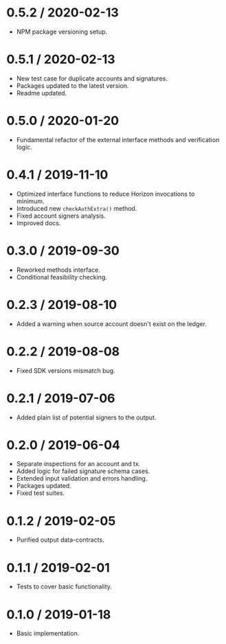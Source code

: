 0.5.2 / 2020-02-13
==================

* NPM package versioning setup.

0.5.1 / 2020-02-13
==================

* New test case for duplicate accounts and signatures.
* Packages updated to the latest version.
* Readme updated.

0.5.0 / 2020-01-20
==================

* Fundamental refactor of the external interface methods and verification logic.

0.4.1 / 2019-11-10
==================

* Optimized interface functions to reduce Horizon invocations to minimum.
* Introduced new `checkAuthExtra()` method.
* Fixed account signers analysis.
* Improved docs.

0.3.0 / 2019-09-30
==================

* Reworked methods interface.
* Conditional feasibility checking.

0.2.3 / 2019-08-10
==================

* Added a warning when source account doesn't exist on the ledger.

0.2.2 / 2019-08-08
==================

* Fixed SDK versions mismatch bug.

0.2.1 / 2019-07-06
==================

* Added plain list of potential signers to the output.

0.2.0 / 2019-06-04
==================

* Separate inspections for an account and tx.
* Added logic for failed signature schema cases.
* Extended input validation and errors handling.
* Packages updated.
* Fixed test suites.

0.1.2 / 2019-02-05
==================

* Purified output data-contracts.

0.1.1 / 2019-02-01
==================

* Tests to cover basic functionality.

0.1.0 / 2019-01-18
==================

* Basic implementation.